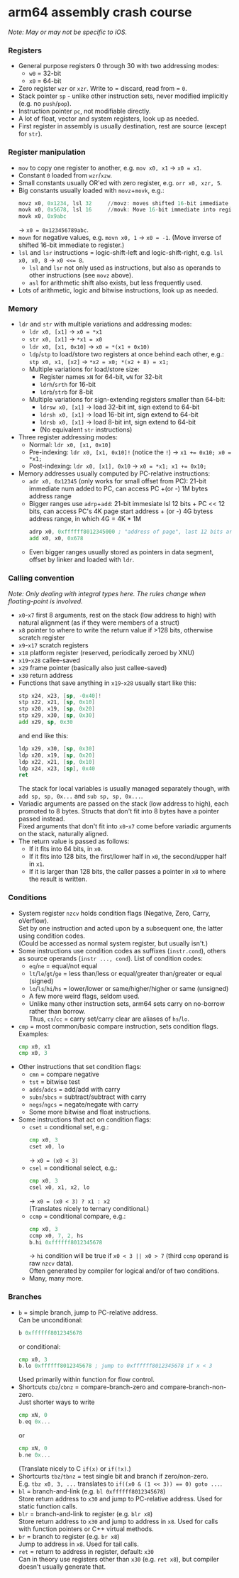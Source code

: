 # arm64 assembly crash course

_Note: May or may not be specific to iOS._

### Registers

-   General purpose registers 0 through 30 with two addressing modes:
    -   `w0` = 32-bit
    -   `x0` = 64-bit
-   Zero register `wzr` or `xzr`. Write to = discard, read from = `0`.
-   Stack pointer `sp` - unlike other instruction sets, never modified implicitly (e.g. no `push`/`pop`).
-   Instruction pointer `pc`, not modifiable directly.
-   A lot of float, vector and system registers, look up as needed.
-   First register in assembly is usually destination, rest are source (except for `str`).

### Register manipulation

-   `mov` to copy one register to another, e.g. `mov x0, x1` -> `x0 = x1`.
-   Constant `0` loaded from `wzr`/`xzw`.
-   Small constants usually OR'ed with zero register, e.g. `orr x0, xzr, 5`.
-   Big constants usually loaded with `movz`+`movk`, e.g.:
    ```asm
    movz x0, 0x1234, lsl 32     //movz: moves shifted 16-bit immediate to register, eg. left shift 0x1234 32bits and mov to x0
    movk x0, 0x5678, lsl 16     //movk: Move 16-bit immediate into register, keeping other bits unchanged.
    movk x0, 0x9abc
    ```
    -> `x0 = 0x123456789abc`.
-   `movn` for negative values, e.g. `movn x0, 1` -> `x0 = -1`.  (Move inverse of shifted 16-bit immediate to register.)
-   `lsl` and `lsr` instructions = logic-shift-left and logic-shift-right, e.g. `lsl x0, x0, 8` -> `x0 <<= 8`.
    -   `lsl` and `lsr` not only used as instructions, but also as operands to other instructions (see `movz` above).
    -   `asl` for arithmetic shift also exists, but less frequently used.
-   Lots of arithmetic, logic and bitwise instructions, look up as needed.

### Memory

-   `ldr` and `str` with multiple variations and addressing modes:
    -   `ldr x0, [x1]` -> `x0 = *x1`
    -   `str x0, [x1]` -> `*x1 = x0`
    -   `ldr x0, [x1, 0x10]` -> `x0 = *(x1 + 0x10)`
    -   `ldp`/`stp` to load/store two registers at once behind each other, e.g.:  
        `stp x0, x1, [x2]` -> `*x2 = x0; *(x2 + 8) = x1;`
    -   Multiple variations for load/store size:
        -   Register names `xN` for 64-bit, `wN` for 32-bit
        -   `ldrh`/`srth` for 16-bit
        -   `ldrb`/`strb` for  8-bit
    -   Multiple variations for sign-extending registers smaller than 64-bit:
        -   `ldrsw x0, [x1]` -> load 32-bit int, sign extend to 64-bit
        -   `ldrsh x0, [x1]` -> load 16-bit int, sign extend to 64-bit
        -   `ldrsb x0, [x1]` -> load  8-bit int, sign extend to 64-bit
        -   (No equivalent `str` instructions)
-   Three register addressing modes:
    -   Normal: `ldr x0, [x1, 0x10]`
    -   Pre-indexing: `ldr x0, [x1, 0x10]!` (notice the `!`) -> `x1 += 0x10; x0 = *x1;`
    -   Post-indexing: `ldr x0, [x1], 0x10` -> `x0 = *x1; x1 += 0x10;`
-   Memory addresses usually computed by PC-relative instructions:
    -   `adr x0, 0x12345` (only works for small offset from PC): 21-bit immediate num added to PC, can access PC +(or -) 1M bytes address range
    -   Bigger ranges use `adrp`+`add`: 21-bit immesiate lsl 12 bits + PC << 12 bits, can access PC's 4K page start address + (or -) 4G bytess address range, in which 4G = 4K * 1M
        ```asm
        adrp x0, 0xffffff8012345000 ; "address of page", last 12 bits are always zero
        add x0, x0, 0x678
        ```
    -   Even bigger ranges usually stored as pointers in data segment, offset by linker and loaded with `ldr`.

### Calling convention

_Note: Only dealing with integral types here. The rules change when floating-point is involved._

-   `x0`-`x7` first 8 arguments, rest on the stack (low address to high) with natural alignment (as if they were members of a struct)
-   `x8` pointer to where to write the return value if >128 bits, otherwise scratch register
-   `x9`-`x17` scratch registers
-   `x18` platform register (reserved, periodically zeroed by XNU)
-   `x19`-`x28` callee-saved
-   `x29` frame pointer (basically also just callee-saved)
-   `x30` return address
-   Functions that save anything in `x19`-`x28` usually start like this:
    ```asm
    stp x24, x23, [sp, -0x40]!
    stp x22, x21, [sp, 0x10]
    stp x20, x19, [sp, 0x20]
    stp x29, x30, [sp, 0x30]
    add x29, sp, 0x30
    ```
    and end like this:
    ```asm
    ldp x29, x30, [sp, 0x30]
    ldp x20, x19, [sp, 0x20]
    ldp x22, x21, [sp, 0x10]
    ldp x24, x23, [sp], 0x40
    ret
    ```
    The stack for local variables is usually managed separately though, with `add sp, sp, 0x...` and `sub sp, sp, 0x...`.
-   Variadic arguments are passed on the stack (low address to high), each promoted to 8 bytes. Structs that don't fit into 8 bytes have a pointer passed instead.  
    Fixed arguments that don't fit into `x0`-`x7` come before variadic arguments on the stack, naturally aligned.
-   The return value is passed as follows:
    -   If it fits into 64 bits, in `x0`.
    -   If it fits into 128 bits, the first/lower half in `x0`, the second/upper half in `x1`.
    -   If it is larger than 128 bits, the caller passes a pointer in `x8` to where the result is written.

### Conditions

-   System register `nzcv` holds condition flags (Negative, Zero, Carry, oVerflow).  
    Set by one instruction and acted upon by a subsequent one, the latter using condition codes.  
    (Could be accessed as normal system register, but usually isn't.)
-   Some instructions use condition codes as suffixes (`instr.cond`), others as source operands (`instr ..., cond`). List of condition codes:
    -   `eq`/`ne` = equal/not equal
    -   `lt`/`le`/`gt`/`ge` = less than/less or equal/greater than/greater or equal (signed)
    -   `lo`/`ls`/`hi`/`hs` = lower/lower or same/higher/higher or same (unsigned)
    -   A few more weird flags, seldom used.
    -   Unlike many other instruction sets, arm64 sets carry on no-borrow rather than borrow.  
        Thus, `cs`/`cc` = carry set/carry clear are aliases of `hs`/`lo`.
-   `cmp` = most common/basic compare instruction, sets condition flags. Examples:
    ```asm
    cmp x0, x1
    cmp x0, 3
    ```
-   Other instructions that set condition flags:
    -   `cmn` = compare negative
    -   `tst` = bitwise test
    -   `adds`/`adcs` = add/add with carry
    -   `subs`/`sbcs` = subtract/subtract with carry
    -   `negs`/`ngcs` = negate/negate with carry
    -   Some more bitwise and float instructions.
-   Some instructions that act on condition flags:
    -   `cset` = conditional set, e.g.:
        ```asm
        cmp x0, 3
        cset x0, lo
        ```
        -> `x0 = (x0 < 3)`
    -   `csel` = conditional select, e.g.:
        ```asm
        cmp x0, 3
        csel x0, x1, x2, lo
        ```
        -> `x0 = (x0 < 3) ? x1 : x2`  
        (Translates nicely to ternary conditional.)
    -   `ccmp` = conditional compare, e.g.:
        ```asm
        cmp x0, 3
        ccmp x0, 7, 2, hs
        b.hi 0xffffff8012345678
        ```
        -> `hi` condition will be true if `x0 < 3 || x0 > 7` (third `ccmp` operand is raw `nzcv` data).  
        Often generated by compiler for logical and/or of two conditions.
    -   Many, many more.

### Branches

-   `b` = simple branch, jump to PC-relative address.  
    Can be unconditional:
    ```asm
    b 0xffffff8012345678
    ```
    or conditional:
    ```asm
    cmp x0, 3
    b.lo 0xffffff8012345678 ; jump to 0xffffff8012345678 if x < 3
    ```
    Used primarily within function for flow control.
-   Shortcuts `cbz`/`cbnz` = compare-branch-zero and compare-branch-non-zero.  
    Just shorter ways to write
    ```asm
    cmp xN, 0
    b.eq 0x...
    ```
    or
    ```asm
    cmp xN, 0
    b.ne 0x...
    ```
    (Translate nicely to C `if(x)` or `if(!x)`.)
-   Shortcurts `tbz`/`tbnz` = test single bit and branch if zero/non-zero.  
    E.g. `tbz x0, 3, ...` translates to `if((x0 & (1 << 3)) == 0) goto ...`.
-   `bl` = branch-and-link (e.g. `bl 0xffffff8012345678`)  
    Store return address to `x30` and jump to PC-relative address. Used for static function calls.
-   `blr` = branch-and-link to register (e.g. `blr x8`)  
    Store return address to `x30` and jump to address in `x8`. Used for calls with function pointers or C++ virtual methods.
-   `br` = branch to register (e.g. `br x8`)  
    Jump to address in `x8`. Used for tail calls.
-   `ret` = return to address in register, default: `x30`  
    Can in theory use registers other than `x30` (e.g. `ret x8`), but compiler doesn't usually generate that.
